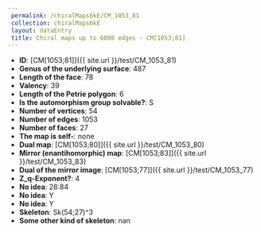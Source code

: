 ```yaml
--- 
 permalink: /chiralMaps6kE/CM_1053_81 
 collection: chiralMaps6kE
 layout: dataEntry
 title: Chiral maps up to 6000 edges - CM[1053;81]
---
```


- **ID**: [CM[1053;81]]({{ site.url }}/test/CM_1053_81)
- **Genus of the underlying surface**: 487
- **Length of the face**: 78
- **Valency**: 39
- **Length of the Petrie polygon**: 6
- **Is the automorphism group solvable?**: S
- **Number of vertices**: 54
- **Number of edges**: 1053
- **Number of faces**: 27
- **The map is self-**: none
- **Dual map**: [CM[1053;80]]({{ site.url }}/test/CM_1053_80)
- **Mirror (enantihomorphic) map**: [CM[1053;83]]({{ site.url }}/test/CM_1053_83)
- **Dual of the mirror image**: [CM[1053;77]]({{ site.url }}/test/CM_1053_77)
- **Z_q-Exponent?**: 4
- **No idea**:  28:84
- **No idea**: Y
- **No idea**: Y
- **Skeleton**: Sk(54;27)^3
- **Some other kind of skeleton**: nan

